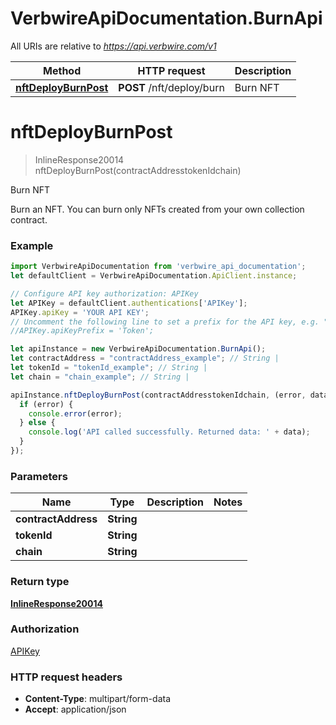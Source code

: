 # VerbwireApiDocumentation.BurnApi

All URIs are relative to *https://api.verbwire.com/v1*

Method | HTTP request | Description
------------- | ------------- | -------------
[**nftDeployBurnPost**](BurnApi.md#nftDeployBurnPost) | **POST** /nft/deploy/burn | Burn NFT

<a name="nftDeployBurnPost"></a>
# **nftDeployBurnPost**
> InlineResponse20014 nftDeployBurnPost(contractAddresstokenIdchain)

Burn NFT

Burn an NFT. You can burn only NFTs created from your own collection contract.

### Example
```javascript
import VerbwireApiDocumentation from 'verbwire_api_documentation';
let defaultClient = VerbwireApiDocumentation.ApiClient.instance;

// Configure API key authorization: APIKey
let APIKey = defaultClient.authentications['APIKey'];
APIKey.apiKey = 'YOUR API KEY';
// Uncomment the following line to set a prefix for the API key, e.g. "Token" (defaults to null)
//APIKey.apiKeyPrefix = 'Token';

let apiInstance = new VerbwireApiDocumentation.BurnApi();
let contractAddress = "contractAddress_example"; // String | 
let tokenId = "tokenId_example"; // String | 
let chain = "chain_example"; // String | 

apiInstance.nftDeployBurnPost(contractAddresstokenIdchain, (error, data, response) => {
  if (error) {
    console.error(error);
  } else {
    console.log('API called successfully. Returned data: ' + data);
  }
});
```

### Parameters

Name | Type | Description  | Notes
------------- | ------------- | ------------- | -------------
 **contractAddress** | **String**|  | 
 **tokenId** | **String**|  | 
 **chain** | **String**|  | 

### Return type

[**InlineResponse20014**](InlineResponse20014.md)

### Authorization

[APIKey](../README.md#APIKey)

### HTTP request headers

 - **Content-Type**: multipart/form-data
 - **Accept**: application/json

